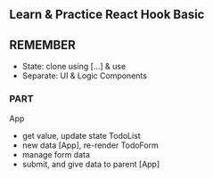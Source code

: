 ## Learn & Practice React Hook Basic

## REMEMBER

- State: clone using [...] & use
- Separate: UI & Logic Components

### PART

App
- get value, update state
TodoList
- new data [App], re-render
TodoForm
- manage form data
- submit, and give data to parent [App]

<App> 
    <TodoList>
    <TodoForm>

